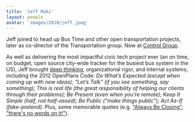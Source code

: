 ```yaml
---
title: 'Jeff Maki'
layout: people
avatar: 'images/2010/jeff.jpeg'
---
```


Jeff joined to head up Bus Time and other open transportation projects, later as co-director of the Transportation group. Now at <a href="http://www.controlgroup.com/">Control Group</a>.

As well as delivering the most impactful civic tech project ever (an on time, on budget, open source city-wide  tracker for the busiest bus system in the US), Jeff brought <a href="http://www.codeforamerica.org/blog/2013/02/11/future-civic-technology-a-talk-with-jeff-maki/">deep thinking</a>, organizational rigor, and internal systems, including the 2012 OpenPlans Code: *Do What’s Expected (except when coming up with new ideas); "Let’s Talk" (if you see something, say something); This is real life (the great responsibility of helping our clients through their problems); Be Present (even when you’re remote); Keep It Simple (half, not half-assed); Be Public (“make things public”); Act As-If (fake-pretend).* Plus, some memorable quotes (e.g. <a href="https://youtu.be/AO_t7GtXO6w?t=26s">"Always Be Closing"</a>, <a href="https://www.youtube.com/watch?v=Qy-Y3HJNU_s">"there's no words on it!"</a>).